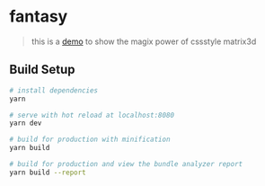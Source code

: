 # fantasy

> this is a [demo]( https://cadahong.com/) to show the magix power of cssstyle matrix3d



## Build Setup

``` bash
# install dependencies
yarn

# serve with hot reload at localhost:8080
yarn dev

# build for production with minification
yarn build

# build for production and view the bundle analyzer report
yarn build --report
```

